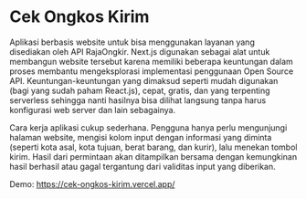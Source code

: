 # Cek Ongkos Kirim

Aplikasi berbasis website untuk bisa menggunakan layanan yang disediakan oleh API RajaOngkir. Next.js digunakan sebagai alat untuk membangun website tersebut karena memiliki beberapa keuntungan dalam proses membantu mengeksplorasi implementasi penggunaan Open Source API. Keuntungan-keuntungan yang dimaksud seperti mudah digunakan (bagi yang sudah paham React.js), cepat, gratis, dan yang terpenting serverless sehingga nanti hasilnya bisa dilihat langsung tanpa harus konfigurasi web server dan lain sebagainya.

Cara kerja aplikasi cukup sederhana. Pengguna hanya perlu mengunjungi halaman website, mengisi kolom input dengan informasi yang diminta (seperti kota asal, kota tujuan, berat barang, dan kurir), lalu menekan tombol kirim. Hasil dari permintaan akan ditampilkan bersama dengan kemungkinan hasil berhasil atau gagal tergantung dari validitas input yang diberikan.

Demo: https://cek-ongkos-kirim.vercel.app/
